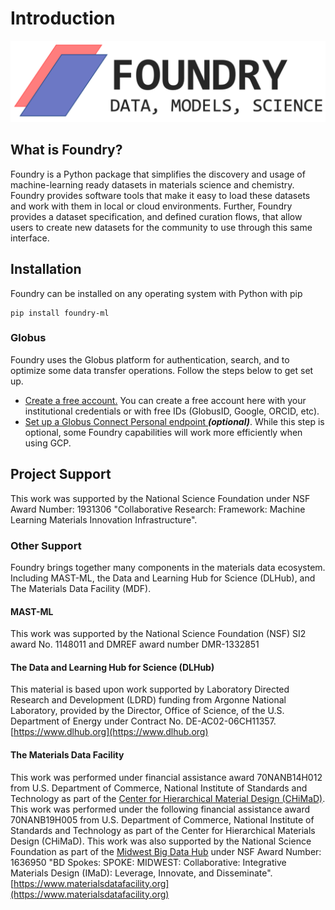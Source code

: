 # Introduction

![](.gitbook/assets/foundry-purple.png)

## What is Foundry?

Foundry is a Python package that simplifies the discovery and usage of machine-learning ready datasets in materials science and chemistry. Foundry provides software tools that make it easy to load these datasets and work with them in local or cloud environments. Further, Foundry provides a dataset specification, and defined curation flows, that allow users to create new datasets for the community to use through this same interface.

## Installation

Foundry can be installed on any operating system with Python with pip

```text
pip install foundry-ml
```

### Globus

Foundry uses the Globus platform for authentication, search, and to optimize some data transfer operations. Follow the steps below to get set up.

* [Create a free account.](https://app.globus.org) You can create a free account here with your institutional credentials or with free IDs \(GlobusID, Google, ORCID, etc\).
* [Set up a Globus Connect Personal endpoint ](https://www.globus.org/globus-connect-personal)_**\(optional\)**_. While this step is optional, some Foundry capabilities will work more efficiently when using GCP.

## Project Support

This work was supported by the National Science Foundation under NSF Award Number: 1931306 "Collaborative Research: Framework: Machine Learning Materials Innovation Infrastructure".

### Other Support

Foundry brings together many components in the materials data ecosystem. Including MAST-ML, the Data and Learning Hub for Science \(DLHub\), and The Materials Data Facility \(MDF\).

#### MAST-ML

This work was supported by the National Science Foundation \(NSF\) SI2 award No. 1148011 and DMREF award number DMR-1332851

#### The Data and Learning Hub for Science \(DLHub\)

This material is based upon work supported by Laboratory Directed Research and Development \(LDRD\) funding from Argonne National Laboratory, provided by the Director, Office of Science, of the U.S. Department of Energy under Contract No. DE-AC02-06CH11357. [https://www.dlhub.org](https://www.dlhub.org)

#### The Materials Data Facility

This work was performed under financial assistance award 70NANB14H012 from U.S. Department of Commerce, National Institute of Standards and Technology as part of the [Center for Hierarchical Material Design \(CHiMaD\)](http://chimad.northwestern.edu). This work was performed under the following financial assistance award 70NANB19H005 from U.S. Department of Commerce, National Institute of Standards and Technology as part of the Center for Hierarchical Materials Design \(CHiMaD\). This work was also supported by the National Science Foundation as part of the [Midwest Big Data Hub](http://midwestbigdatahub.org) under NSF Award Number: 1636950 "BD Spokes: SPOKE: MIDWEST: Collaborative: Integrative Materials Design \(IMaD\): Leverage, Innovate, and Disseminate". [https://www.materialsdatafacility.org](https://www.materialsdatafacility.org)

